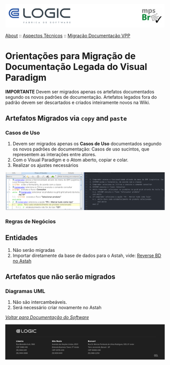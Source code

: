 ![Cabecalho](../../../ReadMe-Anexos/Cabecalho.png)

[About](../../About.md) :: [Aspectos Técnicos](../Aspectos-Tecnicos.md) :: [Migração Documentação VPP](Migracao-VPP.md)

#  Orientações para Migração de Documentação Legada do Visual Paradigm

**IMPORTANTE** Devem ser migrados apenas os artefatos documentados segundo os novos padrões de documentação. Artefatos legados fora do padrão devem ser descartados e criados inteiramente novos na Wiki.

## Artefatos Migrados via `copy` and `paste`

### Casos de Uso

1. Devem ser migrados apenas os **Casos de Uso** documentados segundo os novos padrões de documentação: Casos de uso sucintos, que representem as interações entre atores.
2. Com o Visual Paradigm e o Atom aberto, copiar e colar.
3. Realizar os ajustes necessários

![](Migracao-VPP-Anexos/Caso-de-Uso.png)

### Regras de Negócios

## Entidades

1. Não serão migradas
2. Importar diretamente da base de dados para o Astah, vide: [Reverse BD no Astah](../Reverse-DB-Astah/Reverse-DB-Astah.md)

## Artefatos que não serão migrados

### Diagramas UML

1. Não são intercambeáveis.
2. Será necessário criar novamente no Astah


_[Voltar para Documentação do Software](../../.../ReadMe.md)_


![Rodape](../../../ReadMe-Anexos/Rodape.png)
